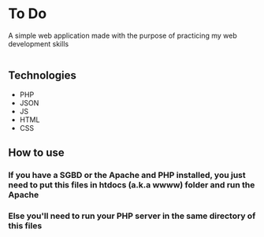 # To Do
A simple web application made with the purpose of practicing my web development skills

<img src="">

## Technologies
- PHP
- JSON
- JS
- HTML
- CSS

## How to use
### If you have a SGBD or the Apache and PHP installed, you just need to put this files in htdocs (a.k.a wwww) folder and run the Apache
### Else you'll need to run your PHP server in the same directory of this files
